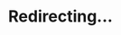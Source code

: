 ---
title: Redirecting...
layout: redirect
sitemap: false
permalink: /results/Australia
redirect_to: /results/AUS/
---